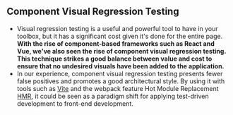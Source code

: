 ## Component Visual Regression Testing

* Visual regression testing is a useful and powerful tool to have in your toolbox, but it has a significant cost given it's done for the entire page. **With the rise of component-based frameworks such as React and Vue, we've also seen the rise of component visual regression testing. This technique strikes a good balance between value and cost to ensure that no undesired visuals have been added to the application.**
* In our experience, component visual regression testing presents fewer false positives and promotes a good architectural style. By using it with tools such as [Vite](https://github.com/vitejs/vite) and the webpack feature Hot Module Replacement [HMR](https://webpack.js.org/guides/hot-module-replacement/), it could be seen as a paradigm shift for applying test-driven development to front-end development.
